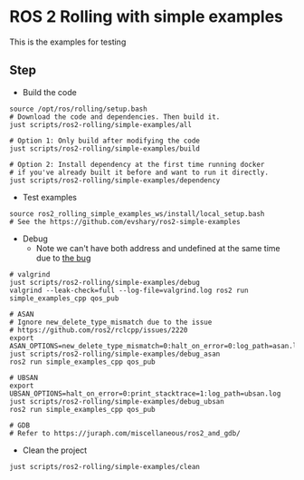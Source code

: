 # ROS 2 Rolling with simple examples

This is the examples for testing

## Step

* Build the code

```shell
source /opt/ros/rolling/setup.bash
# Download the code and dependencies. Then build it.
just scripts/ros2-rolling/simple-examples/all

# Option 1: Only build after modifying the code
just scripts/ros2-rolling/simple-examples/build

# Option 2: Install dependency at the first time running docker
# if you've already built it before and want to run it directly.
just scripts/ros2-rolling/simple-examples/dependency
```

* Test examples

```shell
source ros2_rolling_simple_examples_ws/install/local_setup.bash
# See the https://github.com/evshary/ros2-simple-examples
```

* Debug
  * Note we can't have both address and undefined at the same time due to [the bug](https://stackoverflow.com/questions/60774638/logging-control-for-address-sanitizer-plus-undefined-behavior-sanitizer)

```shell
# valgrind
just scripts/ros2-rolling/simple-examples/debug
valgrind --leak-check=full --log-file=valgrind.log ros2 run simple_examples_cpp qos_pub

# ASAN
# Ignore new_delete_type_mismatch due to the issue
# https://github.com/ros2/rclcpp/issues/2220
export ASAN_OPTIONS=new_delete_type_mismatch=0:halt_on_error=0:log_path=asan.log
just scripts/ros2-rolling/simple-examples/debug_asan
ros2 run simple_examples_cpp qos_pub

# UBSAN
export UBSAN_OPTIONS=halt_on_error=0:print_stacktrace=1:log_path=ubsan.log 
just scripts/ros2-rolling/simple-examples/debug_ubsan
ros2 run simple_examples_cpp qos_pub

# GDB
# Refer to https://juraph.com/miscellaneous/ros2_and_gdb/
```

* Clean the project

```shell
just scripts/ros2-rolling/simple-examples/clean
```
